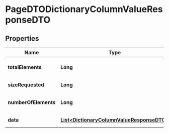 # PageDTODictionaryColumnValueResponseDTO

## Properties
Name | Type | Description | Notes
------------ | ------------- | ------------- | -------------
**totalElements** | **Long** | Total elements by request |  [optional]
**sizeRequested** | **Long** | Requested size |  [optional]
**numberOfElements** | **Long** | Fetched records count |  [optional]
**data** | [**List&lt;DictionaryColumnValueResponseDTO&gt;**](DictionaryColumnValueResponseDTO.md) | Data records |  [optional]
